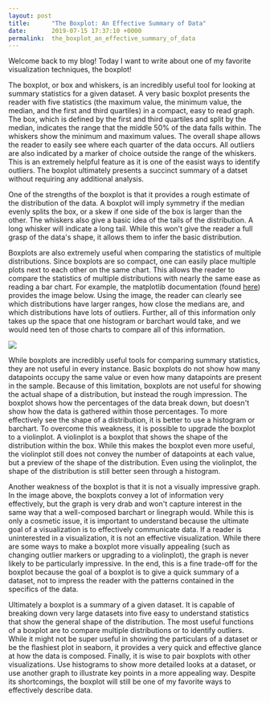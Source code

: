 ```yaml
---
layout: post
title:      "The Boxplot: An Effective Summary of Data"
date:       2019-07-15 17:37:10 +0000
permalink:  the_boxplot_an_effective_summary_of_data
---
```



Welcome back to my blog!  Today I want to write about one of my favorite visualization techniques, the boxplot! 

The boxplot, or box and whiskers, is an incredibly useful tool for looking at summary statistics for a given dataset.   A very basic boxplot presents the reader with five statistics (the maximum value, the minimum value, the median, and the first and third quartiles) in a compact, easy to read graph.  The box, which is defined by the first and third quartiles and split by the median, indicates the range that the middle 50% of the data falls within.  The whiskers show the minimum and maximum values.  The overall shape allows the reader to easily see where each quarter of the data occurs.  All outliers are also indicated by a marker of choice outside the range of the whiskers.  This is an extremely helpful feature as it is one of the easist ways to identify outliers.  The boxplot ultimately presents a succinct summary of a datset without requiring any additional analysis. 

One of the strengths of the boxplot is that it provides a rough estimate of the distribution of the data.  A boxplot will imply symmetry if the median evenly splits the box, or a skew if one side of the box is larger than the other.  The whiskers also give a basic idea of the tails of the distribution.  A long whisker will indicate a long tail.  While this won't give the reader a full grasp of the data's shape, it allows them to infer the basic distribution. 

Boxplots are also extremely useful when comparing the statistics of multiple distributions.  Since boxplots are so compact, one can easily place multiple plots next to each other on the same chart.  This allows the reader to compare the statistics of multiple distributions with nearly the same ease as reading a bar chart.  For example, the matplotlib documentation (found [here](https://matplotlib.org/3.1.1/gallery/statistics/boxplot_demo.html)) provides the image below.  Using the image, the reader can clearly see which distributions have larger ranges, how close the medians are, and which distributions have lots of outliers.  Further, all of this information only takes up the space that one histogram or barchart would take, and we would need ten of those charts to compare all of this information.  

![](https://matplotlib.org/3.1.1/_images/sphx_glr_boxplot_demo_003.png)

While boxplots are incredibly useful tools for comparing summary statistics, they are not useful in every instance.  Basic boxplots do not show how many datapoints occupy the same value or even how many datapoints are present in the sample.   Because of this limitation, boxplots are not useful for showing the actual shape of a distribution, but instead the rough impression. The boxplot shows how the percentages of the data break down, but doesn't show how the data is gathered within those percentages.  To more effectively see the shape of a distribution, it is better to use a histogram or barchart.  To overcome this weakness, it is possible to upgrade the boxplot to a violinplot.  A violinplot is a boxplot that shows the shape of the distribution within the box.  While this makes the boxplot even more useful, the violinplot still does not convey the number of datapoints at each value, but a preview of the shape of the distribution.  Even using the violinplot, the shape of the distribution is still better seen through a histogram.

Another weakness of the boxplot is that it is not a visually impressive graph.  In the image above, the boxplots convey a lot of information very effectively, but the graph is very drab and won't capture interest in the same way that a well-composed barchart or linegraph would.  While this is only a cosmetic issue, it is important to understand because the ultimate goal of a visualization is to effectively communicate data.  If a reader is uninterested in a visualization, it is not an effective visualization.  While there are some ways to make a boxplot more visually appealing (such as changing outlier markers or upgrading to a violinplot), the graph is never likely to be particularly impressive.  In the end, this is a fine trade-off for the boxplot because the goal of a boxplot is to give a quick summary of a dataset, not to impress the reader with the patterns contained in the specifics of the data.

Ultimately a boxplot is a summary of a given dataset.  It is capable of breaking down very large datasets into five easy to understand statistics that show the general shape of the distribution.  The most useful functions of a boxplot are to compare multiple distributions or to identify outliers.  While it might not be super useful in showing the particulars of a dataset or be the flashiest plot in seaborn, it provides a very quick and effective glance at how the data is composed.  Finally, it is wise to pair boxplots with other visualizations.  Use histograms to show more detailed looks at a dataset, or use another graph to illustrate key points in a more appealing way.  Despite its shortcomings, the boxplot will still be one of my favorite ways to effectively describe data.



